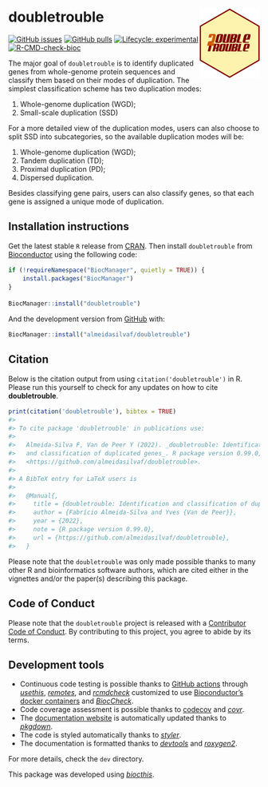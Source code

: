 
<!-- README.md is generated from README.Rmd. Please edit that file -->

# doubletrouble <img src="man/figures/logo.png" align="right" height="139" />

<!-- badges: start -->

[![GitHub
issues](https://img.shields.io/github/issues/almeidasilvaf/doubletrouble)](https://github.com/almeidasilvaf/doubletrouble/issues)
[![GitHub
pulls](https://img.shields.io/github/issues-pr/almeidasilvaf/doubletrouble)](https://github.com/almeidasilvaf/doubletrouble/pulls)
[![Lifecycle:
experimental](https://img.shields.io/badge/lifecycle-experimental-orange.svg)](https://lifecycle.r-lib.org/articles/stages.html#experimental)
[![R-CMD-check-bioc](https://github.com/almeidasilvaf/doubletrouble/actions/workflows/R-CMD-check-bioc.yaml/badge.svg)](https://github.com/almeidasilvaf/doubletrouble/actions/workflows/R-CMD-check-bioc.yaml)
<!-- badges: end -->

The major goal of `doubletrouble` is to identify duplicated genes from
whole-genome protein sequences and classify them based on their modes of
duplication. The simplest classification scheme has two duplication
modes:

1.  Whole-genome duplication (WGD);
2.  Small-scale duplication (SSD)

For a more detailed view of the duplication modes, users can also choose
to split SSD into subcategories, so the available duplication modes will
be:

1.  Whole-genome duplication (WGD);
2.  Tandem duplication (TD);
3.  Proximal duplication (PD);
4.  Dispersed duplication.

Besides classifying gene pairs, users can also classify genes, so that
each gene is assigned a unique mode of duplication.

## Installation instructions

Get the latest stable `R` release from
[CRAN](http://cran.r-project.org/). Then install `doubletrouble` from
[Bioconductor](http://bioconductor.org/) using the following code:

``` r
if (!requireNamespace("BiocManager", quietly = TRUE)) {
    install.packages("BiocManager")
}

BiocManager::install("doubletrouble")
```

And the development version from
[GitHub](https://github.com/almeidasilvaf/doubletrouble) with:

``` r
BiocManager::install("almeidasilvaf/doubletrouble")
```

## Citation

Below is the citation output from using `citation('doubletrouble')` in
R. Please run this yourself to check for any updates on how to cite
**doubletrouble**.

``` r
print(citation('doubletrouble'), bibtex = TRUE)
#> 
#> To cite package 'doubletrouble' in publications use:
#> 
#>   Almeida-Silva F, Van de Peer Y (2022). _doubletrouble: Identification
#>   and classification of duplicated genes_. R package version 0.99.0,
#>   <https://github.com/almeidasilvaf/doubletrouble>.
#> 
#> A BibTeX entry for LaTeX users is
#> 
#>   @Manual{,
#>     title = {doubletrouble: Identification and classification of duplicated genes},
#>     author = {Fabrício Almeida-Silva and Yves {Van de Peer}},
#>     year = {2022},
#>     note = {R package version 0.99.0},
#>     url = {https://github.com/almeidasilvaf/doubletrouble},
#>   }
```

Please note that the `doubletrouble` was only made possible thanks to
many other R and bioinformatics software authors, which are cited either
in the vignettes and/or the paper(s) describing this package.

## Code of Conduct

Please note that the `doubletrouble` project is released with a
[Contributor Code of
Conduct](http://bioconductor.org/about/code-of-conduct/). By
contributing to this project, you agree to abide by its terms.

## Development tools

-   Continuous code testing is possible thanks to [GitHub
    actions](https://www.tidyverse.org/blog/2020/04/usethis-1-6-0/)
    through *[usethis](https://CRAN.R-project.org/package=usethis)*,
    *[remotes](https://CRAN.R-project.org/package=remotes)*, and
    *[rcmdcheck](https://CRAN.R-project.org/package=rcmdcheck)*
    customized to use [Bioconductor’s docker
    containers](https://www.bioconductor.org/help/docker/) and
    *[BiocCheck](https://bioconductor.org/packages/3.15/BiocCheck)*.
-   Code coverage assessment is possible thanks to
    [codecov](https://codecov.io/gh) and
    *[covr](https://CRAN.R-project.org/package=covr)*.
-   The [documentation
    website](http://almeidasilvaf.github.io/doubletrouble) is
    automatically updated thanks to
    *[pkgdown](https://CRAN.R-project.org/package=pkgdown)*.
-   The code is styled automatically thanks to
    *[styler](https://CRAN.R-project.org/package=styler)*.
-   The documentation is formatted thanks to
    *[devtools](https://CRAN.R-project.org/package=devtools)* and
    *[roxygen2](https://CRAN.R-project.org/package=roxygen2)*.

For more details, check the `dev` directory.

This package was developed using
*[biocthis](https://bioconductor.org/packages/3.15/biocthis)*.
